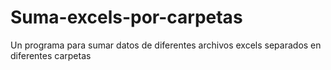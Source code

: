 # Suma-excels-por-carpetas
Un programa para sumar datos de diferentes archivos excels separados en diferentes carpetas
